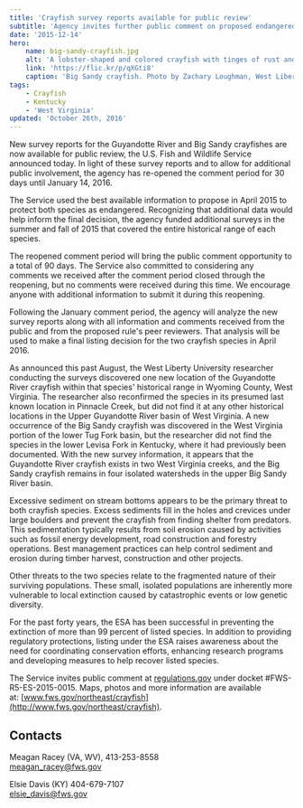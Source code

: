 ```yaml
---
title: 'Crayfish survey reports available for public review'
subtitle: 'Agency invites further public comment on proposed endangered protections'
date: '2015-12-14'
hero:
    name: big-sandy-crayfish.jpg
    alt: 'A lobster-shaped and colored crayfish with tinges of rust and blue.'
    link: 'https://flic.kr/p/qXGti8'
    caption: 'Big Sandy crayfish. Photo by Zachary Loughman, West Liberty University.'
tags:
    - Crayfish
    - Kentucky
    - 'West Virginia'
updated: 'October 26th, 2016'
---
```


New survey reports for the Guyandotte River and Big Sandy crayfishes are now available for public review, the U.S. Fish and Wildlife Service announced today. In light of these survey reports and to allow for additional public involvement, the agency has re-opened the comment period for 30 days until January 14, 2016.

The Service used the best available information to propose in April 2015 to protect both species as endangered. Recognizing that additional data would help inform the final decision, the agency funded additional surveys in the summer and fall of 2015 that covered the entire historical range of each species.

The reopened comment period will bring the public comment opportunity to a total of 90 days. The Service also committed to considering any comments we received after the comment period closed through the reopening, but no comments were received during this time. We encourage anyone with additional information to submit it during this reopening.

Following the January comment period, the agency will analyze the new survey reports along with all information and comments received from the public and from the proposed rule's peer reviewers. That analysis will be used to make a final listing decision for the two crayfish species in April 2016.

As announced this past August, the West Liberty University researcher conducting the surveys discovered one new location of the Guyandotte River crayfish within that species' historical range in Wyoming County, West Virginia. The researcher also reconfirmed the species in its presumed last known location in Pinnacle Creek, but did not find it at any other historical locations in the Upper Guyandotte River basin of West Virginia. A new occurrence of the Big Sandy crayfish was discovered in the West Virginia portion of the lower Tug Fork basin, but the researcher did not find the species in the lower Levisa Fork in Kentucky, where it had previously been documented. With the new survey information, it appears that the Guyandotte River crayfish exists in two West Virginia creeks, and the Big Sandy crayfish remains in four isolated watersheds in the upper Big Sandy River basin.

Excessive sediment on stream bottoms appears to be the primary threat to both crayfish species. Excess sediments fill in the holes and crevices under large boulders and prevent the crayfish from finding shelter from predators. This sedimentation typically results from soil erosion caused by activities such as fossil energy development, road construction and forestry operations. Best management practices can help control sediment and erosion during timber harvest, construction and other projects.

Other threats to the two species relate to the fragmented nature of their surviving populations. These small, isolated populations are inherently more vulnerable to local extinction caused by catastrophic events or low genetic diversity.

For the past forty years, the ESA has been successful in preventing the extinction of more than 99 percent of listed species. In addition to providing regulatory protections, listing under the ESA raises awareness about the need for coordinating conservation efforts, enhancing research programs and developing measures to help recover listed species.

The Service invites public comment at [regulations.gov](http://regulations.gov/) under docket #FWS-R5-ES-2015-0015\. Maps, photos and more information are available at: [www.fws.gov/northeast/crayfish](http://www.fws.gov/northeast/crayfish).

## Contacts

Meagan Racey (VA, WV), 413-253-8558  
[meagan_racey@fws.gov](mailto:meagan_racey@fws.gov)

Elsie Davis (KY) 404-679-7107  
[elsie_davis@fws.gov](mailto:elsie_davis@fws.gov)

